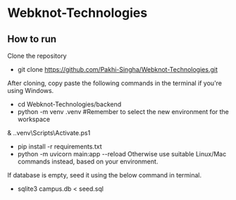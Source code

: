 # Webknot-Technologies

## How to run

Clone the repository 
- git clone https://github.com/Pakhi-Singha/Webknot-Technologies.git

After cloning, copy paste the following commands in the terminal if you're using Windows.
- cd Webknot-Technologies/backend
- python -m venv .venv #Remember to select the new environment for the workspace

& .\.venv\Scripts\Activate.ps1
- pip install -r requirements.txt
- python -m uvicorn main:app --reload
Otherwise use suitable Linux/Mac commands instead, based on your environment.

If database is empty, seed it using the below command in terminal.
- sqlite3 campus.db < seed.sql
